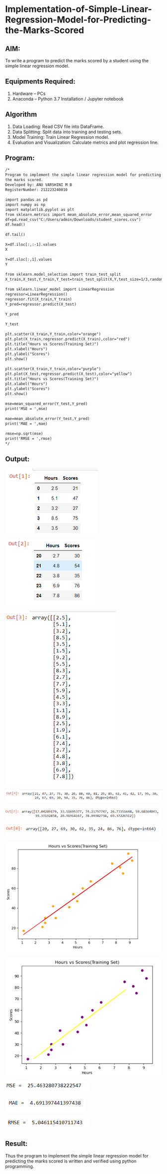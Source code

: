 # Implementation-of-Simple-Linear-Regression-Model-for-Predicting-the-Marks-Scored

## AIM:
To write a program to predict the marks scored by a student using the simple linear regression model.

## Equipments Required:
1. Hardware – PCs
2. Anaconda – Python 3.7 Installation / Jupyter notebook

## Algorithm
1. Data Loading: Read CSV file into DataFrame.
2. Data Splitting: Split data into training and testing sets.
3. Model Training: Train Linear Regression model.
4. Evaluation and Visualization: Calculate metrics and plot regression line.

## Program:
```
/*
Program to implement the simple linear regression model for predicting the marks scored.
Developed by: ANU VARSHINI M B
RegisterNumber: 212223240010

import pandas as pd
import numpy as np
import matplotlib.pyplot as plt
from sklearn.metrics import mean_absolute_error,mean_squared_error
df=pd.read_csv("C:/Users/admin/Downloads/student_scores.csv")
df.head()

df.tail()

X=df.iloc[:,:-1].values
X

Y=df.iloc[:,1].values
Y

from sklearn.model_selection import train_test_split
X_train,X_test,Y_train,Y_test=train_test_split(X,Y,test_size=1/3,random_state=0)

from sklearn.linear_model import LinearRegression
regressor=LinearRegression()
regressor.fit(X_train,Y_train)
Y_pred=regressor.predict(X_test)

Y_pred

Y_test

plt.scatter(X_train,Y_train,color="orange")
plt.plot(X_train,regressor.predict(X_train),color="red")
plt.title("Hours vs Scores(Training Set)")
plt.xlabel("Hours")
plt.ylabel("Scores")
plt.show()

plt.scatter(X_train,Y_train,color="purple")
plt.plot(X_test,regressor.predict(X_test),color="yellow")
plt.title("Hours vs Scores(Training Set)")
plt.xlabel("Hours")
plt.ylabel("Scores")
plt.show()

mse=mean_squared_error(Y_test,Y_pred)
print('MSE = ',mse)

mae=mean_absolute_error(Y_test,Y_pred)
print('MAE = ',mae)

rmse=np.sqrt(mse)
print('RMSE = ',rmse)
*/
```

## Output:
![alt text](<Screenshot 2024-04-06 224412.png>)

![alt text](<Screenshot 2024-04-06 224422.png>)

![alt text](<Screenshot 2024-04-06 224431.png>)

![alt text](<Screenshot 2024-04-06 224439.png>)

![alt text](<Screenshot 2024-04-06 224451.png>)

![alt text](<Screenshot 2024-04-06 224459.png>)

![alt text](<Screenshot 2024-04-06 224509.png>)

![alt text](<Screenshot 2024-04-06 224518.png>)

![alt text](<Screenshot 2024-04-06 224525.png>)

![alt text](<Screenshot 2024-04-06 224530.png>)

![alt text](<Screenshot 2024-04-06 224536.png>)

## Result:
Thus the program to implement the simple linear regression model for predicting the marks scored is written and verified using python programming.
